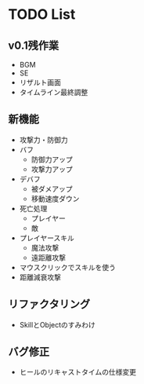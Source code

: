 # TODO List

## v0.1残作業

- BGM
- SE
- リザルト画面
- タイムライン最終調整

## 新機能

- 攻撃力・防御力
- バフ
  - 防御力アップ
  - 攻撃力アップ
- デバフ
  - 被ダメアップ
  - 移動速度ダウン
- 死亡処理
  - プレイヤー
  - 敵
- プレイヤースキル
  - 魔法攻撃
  - 遠距離攻撃
- マウスクリックでスキルを使う
- 距離減衰攻撃

## リファクタリング

- SkillとObjectのすみわけ

## バグ修正

- ヒールのリキャストタイムの仕様変更
